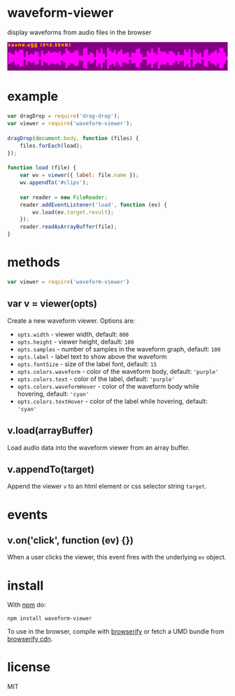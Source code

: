 # waveform-viewer

display waveforms from audio files in the browser

![waveform](example/waveform.png)

# example

``` js
var dragDrop = require('drag-drop');
var viewer = require('waveform-viewer');

dragDrop(document.body, function (files) {
    files.forEach(load);
});

function load (file) {
    var wv = viewer({ label: file.name });
    wv.appendTo('#clips');
    
    var reader = new FileReader;
    reader.addEventListener('load', function (ev) {
        wv.load(ev.target.result);
    });
    reader.readAsArrayBuffer(file);
}
```

# methods

``` js
var viewer = require('waveform-viewer')
```

## var v = viewer(opts)

Create a new waveform viewer. Options are:

* `opts.width` - viewer width, default: `800`
* `opts.height` - viewer height, default: `100`
* `opts.samples` - number of samples in the waveform graph, default: `100`
* `opts.label` - label text to show above the waveform
* `opts.fontSize` - size of the label font, default: `15`
* `opts.colors.waveform` - color of the waveform body, default: `'purple'`
* `opts.colors.text` - color of the label, default: `'purple'`
* `opts.colors.waveformHover` - color of the waveform body while hovering,
default: `'cyan'`
* `opts.colors.textHover` - color of the label while hovering, default: `'cyan'`

## v.load(arrayBuffer)

Load audio data into the waveform viewer from an array buffer.

## v.appendTo(target)

Append the viewer `v` to an html element or css selector string `target`.

# events

## v.on('click', function (ev) {})

When a user clicks the viewer, this event fires with the underlying `ev`
object.

# install

With [npm](https://npmjs.org) do:

```
npm install waveform-viewer
```

To use in the browser, compile with [browserify](http://browserify.org) or fetch
a UMD bundle from [browserify cdn](http://wzrd.in).

# license

MIT
